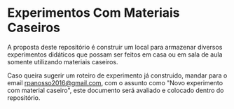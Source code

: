 # Experimentos Com Materiais Caseiros
A proposta deste repositório é construir um local para armazenar diversos experimentos didáticos que possam ser feitos em casa ou em sala de aula somente utilizando materiais caseiros.

Caso queira sugerir um roteiro de experimento já construido, mandar para o email rpanosso2016@gmail.com, com o assunto como "Novo experimento com material caseiro", este documento será avaliado e colocado dentro do repositório.
